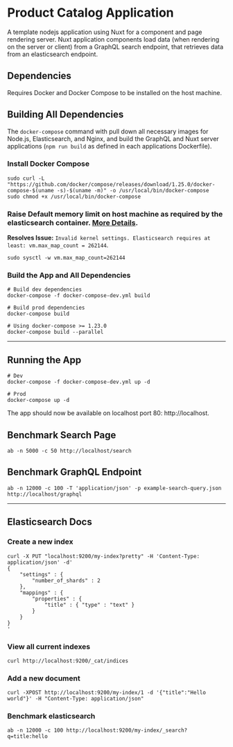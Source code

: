# Product Catalog Application

A template nodejs application using Nuxt for a component and page rendering server. Nuxt application components load data (when rendering on the server or client) from a GraphQL search endpoint, that retrieves data from an elasticsearch endpoint.

## Dependencies

Requires Docker and Docker Compose to be installed on the host machine.


## Building All Dependencies

The `docker-compose` command with pull down all necessary images for Node.js, Elasticsearch, and Nginx, and build the GraphQL and Nuxt server applications (`npm run build` as defined in each applications Dockerfile).

### Install Docker Compose

    sudo curl -L "https://github.com/docker/compose/releases/download/1.25.0/docker-compose-$(uname -s)-$(uname -m)" -o /usr/local/bin/docker-compose
    sudo chmod +x /usr/local/bin/docker-compose

### Raise Default memory limit on host machine as required by the elasticsearch container. [More Details](https://www.elastic.co/guide/en/elasticsearch/reference/current/vm-max-map-count.html).

**Resolves Issue:** `Invalid kernel settings. Elasticsearch requires at least: vm.max_map_count = 262144`.

    sudo sysctl -w vm.max_map_count=262144

### Build the App and All Dependencies

    # Build dev dependencies
    docker-compose -f docker-compose-dev.yml build

    # Build prod dependencies
    docker-compose build

    # Using docker-compose >= 1.23.0
    docker-compose build --parallel


-----

## Running the App

    # Dev
    docker-compose -f docker-compose-dev.yml up -d

    # Prod
    docker-compose up -d


The app should now be available on localhost port 80: http://localhost.


## Benchmark Search Page

    ab -n 5000 -c 50 http://localhost/search

## Benchmark GraphQL Endpoint

    ab -n 12000 -c 100 -T 'application/json' -p example-search-query.json  http://localhost/graphql

-----

## Elasticsearch Docs

### Create a new index

    curl -X PUT "localhost:9200/my-index?pretty" -H 'Content-Type: application/json' -d'
    {
        "settings" : {
            "number_of_shards" : 2
        },
        "mappings" : {
            "properties" : {
                "title" : { "type" : "text" }
            }
        }
    }
    '

### View all current indexes

    curl http://localhost:9200/_cat/indices


### Add a new document

    curl -XPOST http://localhost:9200/my-index/1 -d '{"title":"Hello world"}' -H "Content-Type: application/json"

### Benchmark elasticsearch

    ab -n 12000 -c 100 http://localhost:9200/my-index/_search?q=title:hello